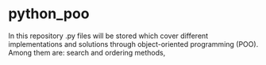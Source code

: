 # python_poo

In this repository .py files will be stored which cover different implementations and solutions through object-oriented programming (POO). 
Among them are: search and ordering methods,
